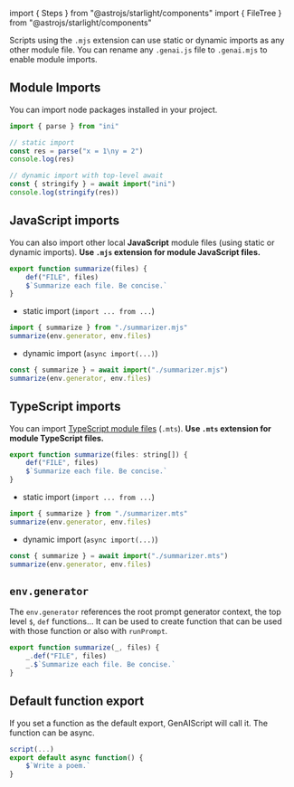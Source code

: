 import { Steps } from "@astrojs/starlight/components"
import { FileTree } from "@astrojs/starlight/components"

Scripts using the `.mjs` extension can use static or dynamic imports as any other module file.
You can rename any `.genai.js` file to `.genai.mjs` to enable module imports.

## Module Imports

You can import node packages installed in your project.

```js
import { parse } from "ini"

// static import
const res = parse("x = 1\ny = 2")
console.log(res)

// dynamic import with top-level await
const { stringify } = await import("ini")
console.log(stringify(res))
```

## JavaScript imports

You can also import other local **JavaScript** module files (using static or dynamic imports).
**Use `.mjs` extension for module JavaScript files.**

```js title="summarizer.mjs"
export function summarize(files) {
    def("FILE", files)
    $`Summarize each file. Be concise.`
}
```

- static import (`import ... from ...`)

```js
import { summarize } from "./summarizer.mjs"
summarize(env.generator, env.files)
```

- dynamic import (`async import(...)`)

```js
const { summarize } = await import("./summarizer.mjs")
summarize(env.generator, env.files)
```

## TypeScript imports

You can import [TypeScript module files](/genaiscript/reference/scripts/typescript) (`.mts`).
**Use `.mts` extension for module TypeScript files.**

```js title="summarizer.mts"
export function summarize(files: string[]) {
    def("FILE", files)
    $`Summarize each file. Be concise.`
}
```

- static import (`import ... from ...`)

```js
import { summarize } from "./summarizer.mts"
summarize(env.generator, env.files)
```

- dynamic import (`async import(...)`)

```js
const { summarize } = await import("./summarizer.mts")
summarize(env.generator, env.files)
```

## `env.generator`

The `env.generator` references the root prompt generator context, the top level `$`, `def` functions... It can be used to create function that can be used with those function or also with `runPrompt`.

```js "_"
export function summarize(_, files) {
    _.def("FILE", files)
    _.$`Summarize each file. Be concise.`
}
```

## Default function export

If you set a function as the default export, GenAIScript will call it.
The function can be async.

```js title="poem.genai.mjs" "export default async function() {" "}"
script(...)
export default async function() {
    $`Write a poem.`
}
```